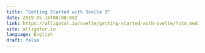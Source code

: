 ```yaml
---
title: "Getting Started with Svelte 3"
date: 2019-05-16T00:00:00Z
link: https://alligator.io/svelte/getting-started-with-svelte/?utm_medium=RSS&utm_source=news.12bit.vn
site: alligator.io
language: English
draft: false
---
```

